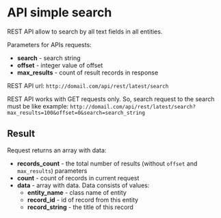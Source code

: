 API simple search
====================

REST API allow to search by all text fields in all entities.

Parameters for APIs requests:

 - **search** - search string
 - **offset** - integer value of offset
 - **max_results** - count of result records in response

REST API url: `http://domail.com/api/rest/latest/search`

REST API works with GET requests only. So, search request to the search must be like example:
`http://domail.com/api/rest/latest/search?max_results=100&offset=0&search=search_string`

Result
------

Request returns an array with data:

 - **records_count** - the total number of results (without `offset` and `max_results`) parameters
 - **count** - count of records in current request
 - **data** - array with data. Data consists of values:
     - **entity_name** - class name of entity
     - **record_id** - id of record from this entity
     - **record_string** - the title of this record
